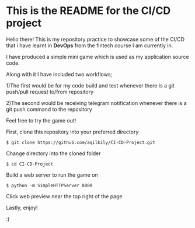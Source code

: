 # This is the README for the CI/CD project

Hello there! This is my repository practice to showcase some of the CI/CD that i have learnt in **DevOps** from the fintech course I am currently in.

I have produced a simple mini game which is used as my application source code.

Along with it I have included two workflows;

1)The first would be for my code build and test whenever there is a git push/pull request to/from repository

2)The second would be receiving telegram notification whenever there is a git push command to the repository

Feel free to try the game out!


First, clone this repository into your preferred directory

``
$ git clone https://github.com/aqilkily/CI-CD-Project.git
``

Change directory into the cloned folder

``
$ cd CI-CD-Project
``

Build a web server to run the game on

``
$ python -m SimpleHTTPServer 8080
``

Click web preview near the top right of the page

Lastly, enjoy!


:)
